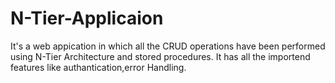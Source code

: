 # N-Tier-Applicaion
It's a web appication in which all the CRUD operations have been performed using N-Tier Architecture and stored procedures.
It has all the importend features like authantication,error Handling.
